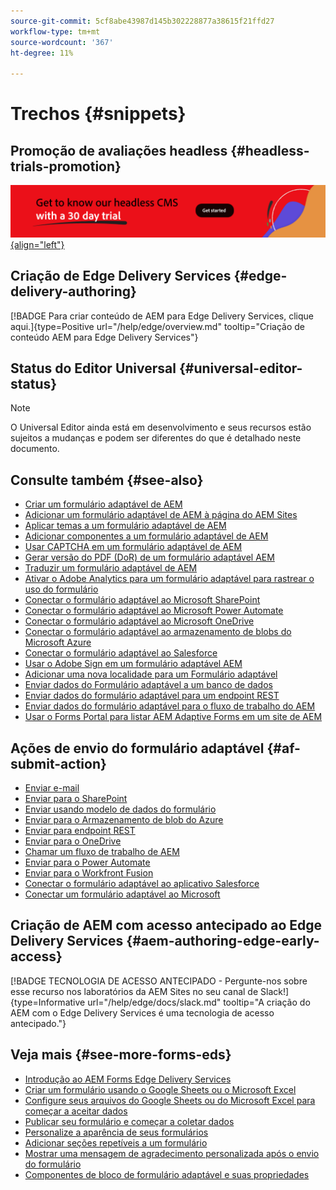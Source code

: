 ```yaml
---
source-git-commit: 5cf8abe43987d145b302228877a38615f21ffd27
workflow-type: tm+mt
source-wordcount: '367'
ht-degree: 11%

---
```

# Trechos {#snippets}

## Promoção de avaliações headless {#headless-trials-promotion}

[![Conheça nosso CMS headless com uma avaliação de 30 dias](./assets/aem-headless-trial-promo.png){align="left"}](https://commerce.adobe.com/business-trial/sign-up?items%5B0%5D%5Bid%5D=649A1AF5CBC5467A25E84F2561274821&amp;cli=headless_exl_banner_campaign&amp;co=US&amp;lang=en)

## Criação de Edge Delivery Services {#edge-delivery-authoring}

[!BADGE Para criar conteúdo de AEM para Edge Delivery Services, clique aqui.]{type=Positive url="/help/edge/overview.md" tooltip="Criação de conteúdo AEM para Edge Delivery Services"}

## Status do Editor Universal {#universal-editor-status}

>[!NOTE]
>
>O Universal Editor ainda está em desenvolvimento e seus recursos estão sujeitos a mudanças e podem ser diferentes do que é detalhado neste documento.

## Consulte também {#see-also}

* [Criar um formulário adaptável de AEM](/help/forms/creating-adaptive-form-core-components.md)
* [Adicionar um formulário adaptável de AEM à página do AEM Sites](/help/forms/create-or-add-an-adaptive-form-to-aem-sites-page.md)
* [Aplicar temas a um formulário adaptável de AEM](/help/forms/using-themes-in-core-components.md)
* [Adicionar componentes a um formulário adaptável de AEM](https://experienceleague.adobe.com/docs/experience-manager-core-components/using/adaptive-forms/introduction.html?lang=pt-BR#components)
* [Usar CAPTCHA em um formulário adaptável de AEM](/help/forms/captcha-adaptive-forms-core-components.md)
* [Gerar versão do PDF (DoR) de um formulário adaptável AEM](/help/forms/generate-document-of-record-core-components.md)
* [Traduzir um formulário adaptável de AEM](/help/forms/using-aem-translation-workflow-to-localize-adaptive-forms-core-components.md)
* [Ativar o Adobe Analytics para um formulário adaptável para rastrear o uso do formulário](/help/forms/enable-adobe-analytics-adaptive-form-using-experience-cloud-setup-automation.md)
* [Conectar o formulário adaptável ao Microsoft SharePoint](/help/forms/configure-submit-actions-core-components.md#submit-to-sharedrive)
* [Conectar o formulário adaptável ao Microsoft Power Automate](/help/forms/configure-submit-actions-core-components.md#microsoft-power-automate)
* [Conectar o formulário adaptável ao Microsoft OneDrive](/help/forms/configure-submit-actions-core-components.md#create-a-onedrive-configuration)
* [Conectar o formulário adaptável ao armazenamento de blobs do Microsoft Azure](/help/forms/configure-submit-actions-core-components.md#azure-blob-storage)
* [Conectar o formulário adaptável ao Salesforce](/help/forms/oauth2-client-credentials-flow-for-server-to-server-integration.md)
* [Usar o Adobe Sign em um formulário adaptável AEM](/help/forms/working-with-adobe-sign.md)
* [Adicionar uma nova localidade para um Formulário adaptável](/help/forms/supporting-new-language-localization-core-components.md)
* [Enviar dados do Formulário adaptável a um banco de dados](https://experienceleague.adobe.com/docs/experience-manager-cloud-service/content/forms/integrate/use-form-data-model/data-integration.html)
* [Enviar dados do formulário adaptável para um endpoint REST](/help/forms/configure-submit-actions-core-components.md#submit-to-rest-endpoint)
* [Enviar dados do formulário adaptável para o fluxo de trabalho do AEM](/help/forms/configure-submit-actions-core-components.md#invoke-an-aem-workflow)
* [Usar o Forms Portal para listar AEM Adaptive Forms em um site de AEM](/help/forms/configure-forms-portal.md)

## Ações de envio do formulário adaptável {#af-submit-action}

* [Enviar e-mail](/help/forms/configure-submit-action-send-email.md)
* [Enviar para o SharePoint](/help/forms/configure-submit-action-sharepoint.md)
* [Enviar usando modelo de dados do formulário](/help/forms/using-form-data-model.md#write-submitted-adaptive-form-data-into-data-sources-write-af)
* [Enviar para o Armazenamento de blob do Azure](/help/forms/configure-submit-action-azure-blob-storage.md)
* [Enviar para endpoint REST](/help/forms/configure-submit-action-restpoint.md)
* [Enviar para o OneDrive](/help/forms/configure-submit-action-onedrive.md)
* [Chamar um fluxo de trabalho de AEM](/help/forms/configure-submit-action-workflow.md)
* [Enviar para o Power Automate](/help/forms/forms-microsoft-power-automate-integration.md)
* [Enviar para o Workfront Fusion](/help/forms/submit-adaptive-form-to-workfront-fusion.md)
* [Conectar o formulário adaptável ao aplicativo Salesforce](/help/forms/oauth2-client-credentials-flow-for-server-to-server-integration.md)
* [Conectar um formulário adaptável ao Microsoft](/help/forms/ms-dynamics-odata-configuration.md)

## Criação de AEM com acesso antecipado ao Edge Delivery Services {#aem-authoring-edge-early-access}

[!BADGE TECNOLOGIA DE ACESSO ANTECIPADO - Pergunte-nos sobre esse recurso nos laboratórios da AEM Sites no seu canal de Slack!]{type=Informative url="/help/edge/docs/slack.md" tooltip="A criação do AEM com o Edge Delivery Services é uma tecnologia de acesso antecipado."}

## Veja mais {#see-more-forms-eds}

* [Introdução ao AEM Forms Edge Delivery Services](/help/edge/docs/forms/tutorial.md)
* [Criar um formulário usando o Google Sheets ou o Microsoft Excel](/help/edge/docs/forms/create-forms.md)
* [Configure seus arquivos do Google Sheets ou do Microsoft Excel para começar a aceitar dados&#x200B;](/help/edge/docs/forms/submit-forms.md)
* [Publicar seu formulário e começar a coletar dados](/help/edge/docs/forms/publish-forms.md)
* [Personalize a aparência de seus formulários&#x200B;](/help/edge/docs/forms/style-theme-forms.md)
* [Adicionar seções repetíveis a um formulário&#x200B;](/help/edge/docs/forms/repeatable-forms.md)
* [Mostrar uma mensagem de agradecimento personalizada após o envio do formulário&#x200B;](/help/edge/docs/forms/thank-you-page-form.md)
* [Componentes de bloco de formulário adaptável e suas propriedades](/help/edge/docs/forms/form-components.md)